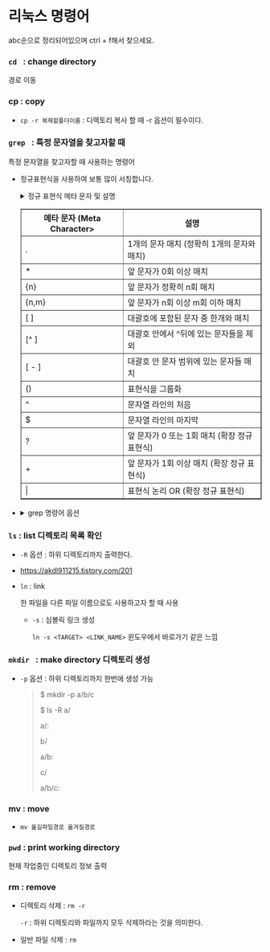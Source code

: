 # 리눅스 명령어

abc순으로 정리되어있으며 ctrl + f해서 찾으세요.



### `cd ` : change directory

경로 이동



### cp : copy

- `cp -r 복제할폴더이름` : 디렉토리 복사 할 때 -r 옵션이 필수이다.



### `grep ` : 특정 문자열을 찾고자할 때

특정 문자열을 찾고자할 때 사용하는 명령어

- 정규표현식을 사용하여 보통 많이 서칭합니다.

  <details>
      <summary>정규 표현식 메타 문자 및 설명</summay>
      <div markdown="1">
         <table border = 1>
             <th>메타 문자 (Meta Character></th>
             <th>설명</th>
             <tr>
                 <td>.</td>
                 <td>1개의 문자 매치 (정확히 1개의 문자와 매치)</td>
             </tr>
             <tr>
                 <td>*</td>
                 <td>앞 문자가 0회 이상 매치</td>
             </tr>
             <tr>
                 <td>{n}</td>
                 <td>앞 문자가 정확히 n회 매치</td>
             </tr>
             <tr>
                 <td>{n,m}</td>
                 <td>앞 문자가 n회 이상 m회 이하 매치</td>
             </tr>
             <tr>
                 <td>[ ]</td>
                 <td>대괄호에 포함된 문자 중 한개와 매치</td>
             </tr>
             <tr>
                 <td>[^ ]</td>
                 <td>대괄호 안에서 ^뒤에 있는 문자들을 제외</td>
             </tr>
             <tr>
                 <td>[ - ]</td>
                 <td>대괄호 안 문자 범위에 있는 문자들 매치</td>
             </tr>
             <tr>
                 <td>()</td>
                 <td>표현식을 그룹화</td>
             </tr>
             <tr>
                 <td>^</td>
                 <td>문자열 라인의 처음</td>
             </tr>
             <tr>
                 <td>$</td>
                 <td>문자열 라인의 마지막</td>
             </tr>
             <tr>
                 <td>?</td>
                 <td>앞 문자가 0 또는 1회 매치 (확장 정규 표현식)</td>
             </tr>
             <tr>
                 <td>+</td>
                 <td>앞 문자가 1회 이상 매치 (확장 정규 표현식)</td>
             </tr>
             <tr>
                 <td>|</td>
                 <td>표현식 논리 OR (확장 정규 표현식)</td>
             </tr>
          </table> 
      </div>
  </details>
  

- <details>
    <summary>grep 명령어 옵션</summary>
      <div markdown="1">
          <pre>
  grep [OPTION...] PATTERN [FILE...]
          -E        : PATTERN을 확장 정규 표현식(Extended RegEx)으로 해석.
          -F        : PATTERN을 정규 표현식(RegEx)이 아닌 일반 문자열로 해석.
        -G        : PATTERN을 기본 정규 표현식(Basic RegEx)으로 해석.
        -P        : PATTERN을 Perl 정규 표현식(Perl RegEx)으로 해석.
          -e        : 매칭을 위한 PATTERN 전달.
          -f        : 파일에 기록된 내용을 PATTERN으로 사용.
          -i        : 대/소문자 무시.
        -v        : 매칭되는 PATTERN이 존재하지 않는 라인 선택.
          -w        : 단어(word) 단위로 매칭.
          -x        : 라인(line) 단위로 매칭.
          -z        : 라인을 newline(\n)이 아닌 NULL(\0)로 구분.
          -m        : 최대 검색 결과 갯수 제한.
          -b        : 패턴이 매치된 각 라인(-o 사용 시 문자열)의 바이트 옵셋 출력.
          -n        : 검색 결과 출력 라인 앞에 라인 번호 출력.
          -H        : 검색 결과 출력 라인 앞에 파일 이름 표시.
          -h        : 검색 결과 출력 시, 파일 이름 무시.
          -o        : 매치되는 문자열만 표시.
          -q        : 검색 결과 출력하지 않음.
          -a        : 바이너리 파일을 텍스트 파일처럼 처리.
          -I        : 바이너리 파일은 검사하지 않음.
          -d        : 디렉토리 처리 방식 지정. (read, recurse, skip)
          -D        : 장치 파일 처리 방식 지정. (read, skip)
          -r        : 하위 디렉토리 탐색.
          -R        : 심볼릭 링크를 따라가며 모든 하위 디렉토리 탐색.
          -L        : PATTERN이 존재하지 않는 파일 이름만 표시.
          -l        : 패턴이 존재하는 파일 이름만 표시.
          -c        : 파일 당 패턴이 일치하는 라인의 갯수 출력.
          </pre>
      </div>
  </details>
  
  

### `ls`  : list 디렉토리 목록 확인

- `-R` 옵션 : 하위 디렉토리까지 출력한다.
- https://akdl911215.tistory.com/201

- `ln`  : link

  한 파일을 다른 파일 이름으로도 사용하고자 할 때 사용

  - `-s` : 심볼릭 링크 생성

    `ln -s <TARGET> <LINK_NAME>` 윈도우에서 바로가기 같은 느낌

  


### `mkdir ` : make directory 디렉토리 생성

- `-p` 옵션 : 하위 디렉토리까지 한번에 생성 가능

  >  $ mkdir -p a/b/c
  >
  > $ ls -R a/
  >
  > a/:
  >
  > b/
  >
  > 
  >
  > a/b:
  >
  > c/
  >
  > a/b/c:



### mv : move

- `mv 옮길파일경로 옮겨질경로`

  



### `pwd`  : print working directory

현재 작업중인 디렉토리 정보 출력



### rm : remove

- 디렉토리 삭제 : `rm -r`

  `-r` : 하위 디렉토리와 파일까지 모두 삭제하라는 것을 의미한다.

- 일반 파일 삭제 : `rm`